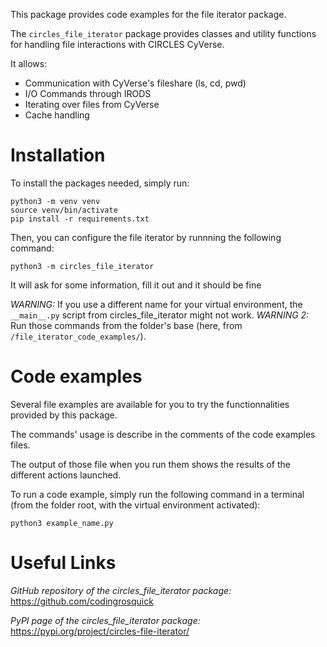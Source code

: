 This package provides code examples for the file iterator package.

The ```circles_file_iterator``` package provides classes and utility functions for handling file interactions with CIRCLES CyVerse.

It allows:
- Communication with CyVerse's fileshare (ls, cd, pwd)
- I/O Commands through IRODS
- Iterating over files from CyVerse
- Cache handling

# Installation
To install the packages needed, simply run:
```
python3 -m venv venv
source venv/bin/activate
pip install -r requirements.txt
```

Then, you can configure the file iterator by runnning the following command:
```
python3 -m circles_file_iterator
```
It will ask for some information, fill it out and it should be fine

*WARNING:* If you use a different name for your virtual environment, the ```__main__.py``` script from circles_file_iterator might not work.
*WARNING 2:* Run those commands from the folder's base (here, from ```/file_iterator_code_examples/```).


# Code examples

Several file examples are available for you to try the functionnalities provided by this package.

The commands' usage is describe in the comments of the code examples files.

The output of those file when you run them shows the results of the different actions launched.

To run a code example, simply run the following command in a terminal (from the folder root, with the virtual environment activated):
```
python3 example_name.py
```


# Useful Links

*GitHub repository of the circles_file_iterator package:* https://github.com/codingrosquick

*PyPI page of the circles_file_iterator package:* https://pypi.org/project/circles-file-iterator/
